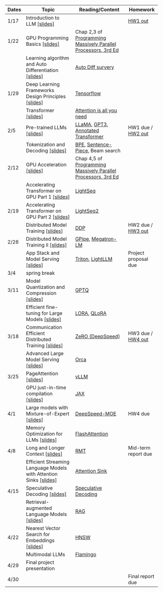 | Dates | Topic                                                                                      | Reading/Content                                                                                                                                                   | Homework                                                               |
| ----- |--------------------------------------------------------------------------------------------| ----------------------------------------------------------------------------------------------------------------------------------------------------------------- | ---------------------------------------------------------------------- |
| 1/17  | Introduction to LLM [[slides]](/slides/llmsys-01-intro.pdf)                                |                                                                                                                                                                   | [HW1 out](/assignments/11868_LLM_Systems_Assignment_1.pdf)             |
| 1/22  | GPU Programming Basics [[slides]](/slides/llmsys-02-hw-comp.pdf)                           | Chap 2,3 of [Programming Massively Parallel Processors, 3rd Ed](https://cmu.primo.exlibrisgroup.com/permalink/01CMU_INST/6lpsnm/alma991019904889504436)           |                                                                        |
|       | Learning algorithm and Auto Differentiation  [[slides]](/slides/llmsys-03-autodiff.pdf)    | [Auto Diff survery](https://arxiv.org/abs/1502.05767)                                                                                                             |                                                                        |
| 1/29  | Deep Learning Frameworks Design Principles  [[slides]](/slides/llmsys-04-dl-framework.pdf) | [Tensorflow](https://www.usenix.org/system/files/conference/osdi16/osdi16-abadi.pdf)                                                                              |                                                                        |
|       | Transformer [[slides]](/slides/llmsys-05-transformer.pdf)                                  | [Attention is all you need](https://arxiv.org/abs/1706.03762)                                                                                                     |                                                                        |
| 2/5   | Pre-trained LLMs [[slides]](/slides/llmsys-06-llms.pdf)                                    | [LLaMA](https://arxiv.org/abs/2302.13971), [GPT3](https://arxiv.org/abs/2005.14165), [Annotated Transformer](https://nlp.seas.harvard.edu/annotated-transformer/) | HW1 due / [HW2 out](/assignments/11868_LLM_Systems_Assignment_2.pdf) |
|       | Tokenization and Decoding [[slides]](/slides/llmsys-07-decoding.pdf)                       | [BPE](https://aclanthology.org/P16-1162/), [Sentence-Piece](https://aclanthology.org/D18-2012/), Beam search                                                      |                                                                        |
| 2/12  | GPU Acceleration [[slides]](/slides/llmsys-08-gpu-acceleration.pdf)                        | Chap 4,5 of [Programming Massively Parallel Processors, 3rd Ed](https://cmu.primo.exlibrisgroup.com/permalink/01CMU_INST/6lpsnm/alma991019904889504436)           |                                                                        |
|       | Accelerating Transformer on GPU Part 1 [[slides]](/slides/llmsys-09-transformer-acc.pdf)   | [LightSeq](https://arxiv.org/abs/2010.13887)                                                                                                                      |                                                                        |
| 2/19  | Accelerating Transformer on GPU Part 2 [[slides]](/slides/llmsys-09-transformer-acc.pdf)   | [LightSeq2](https://arxiv.org/abs/2110.05722)                                                                                                                     |                                                                        |
|       | Distributed Model Training [[slides]](/slides/llmsys-11-distributed-training.pdf)          | [DDP](https://www.vldb.org/pvldb/vol13/p3005-li.pdf)                                                                                                              | HW2 due / [HW3 out](/assignments/11868_LLM_Systems_Assignment_3.pdf)   |
| 2/26  | Distributed Model Training II [[slides]](/slides/llmsys-12-distributed-training2.pdf)      | [GPipe](https://arxiv.org/abs/1811.06965), [Megatron-LM](https://arxiv.org/abs/2104.04473)                                                                        |                                                                        |
|       | App Stack and Model Serving [[slides]](/slides/llmsys-13-serving.pdf)                      | [Triton](https://developer.nvidia.com/triton-inference-server), [LightLLM](https://github.com/ModelTC/lightllm/blob/main/docs/LightLLM.md)                        | Project proposal due                                                   |
| 3/4   | spring break                                                                               |                                                                                                                                                                   |                                                                        |
| 3/11  | Model Quantization and Compression [[slides]](/slides/Group1_Paper_Presentation.pdf)       | [GPTQ](https://arxiv.org/abs/2210.17323)                                                                                                                          |                                                                        |
|       | Efficient fine-tuning for Large Models [[slides]](/slides/Group2-Presentation.pdf)         | [LORA](https://arxiv.org/abs/2106.09685), [QLoRA](https://arxiv.org/abs/2305.14314)                                                                               |                                                                        |
| 3/18  | Communication Efficient Distributed Training [[slides]](/slides/Group3_Presentation.pdf)   | [ZeRO (DeepSpeed)](https://arxiv.org/pdf/1910.02054.pdf)                                                                                                          | HW3 due / [HW4 out](/assignments/11868_LLM_Systems_Assignment_4.pdf)   |
|       | Advanced Large Model Serving [[slides]](/slides/Group4_Presentation.pdf)                   | [Orca](https://www.usenix.org/conference/osdi22/presentation/yu)                                                                                                  |                                                                        |
| 3/25  | PageAttention [[slides]](/slides/Group-vLLM-presentation.pptx)                             | [vLLM](https://arxiv.org/abs/2309.06180)                                                                                                                          |                                                                        |
|       | GPU just-in-time compilation [[slides]](/slides/Group-JAX-Presentation.pdf)                | [JAX](https://mlsys.org/Conferences/doc/2018/146.pdf)                                                                                                             |                                                                        |
| 4/1   | Large models with Mixture-of-Expert [[slides]](/slides/Group-DeepSpeed_MoE_Presentation.pdf)                                                        | [DeepSpeed-MOE](https://arxiv.org/pdf/2201.05596.pdf)                                                                                                             |                                                                   HW4 due            |                                            
|       | Memory Optimization for LLMs [[slides]](/slides/Group-FlashAttention.pdf)                                                              | [FlashAttention](https://arxiv.org/pdf/2205.14135.pdf)                                                                                                            |              |
| 4/8   | Long and Longer Context  [[slides]](/slides/Group_408_RMT.pdf)                                                                  | [RMT](https://arxiv.org/pdf/2304.11062.pdf)                                                                                                                       | Mid-term report due                                                    |
|       | Efficient Streaming Language Models with Attention Sinks [[slides]](/slides/Group_410_attention_sink.pdf)                                   | [Attention Sink](https://arxiv.org/abs/2309.17453)                                                                                                                |                                                                        |
| 4/15  | Speculative Decoding [[slides]](/slides/Group_Speculative_Decoding.pdf)                                                                      | [Speculative Decoding](https://arxiv.org/abs/2211.17192)                                                                                                          |                                                                        |
|       | Retrieval-augmented Language Models [[slides]](/slides/Group_Retrieval_Augmented_Generation.pdf)                                                       | [RAG](https://arxiv.org/abs/2005.11401)                                                                                                                           |                                                                        |
| 4/22  | Nearest Vector Search for Embeddings [[slides]](/slides/Group-HNSW_Presentation.pdf)                                                       | [HNSW](https://arxiv.org/abs/1603.09320)                                                                                                                          |                                                                        |
|       | Multimodal LLMs                                                                            | [Flamingo](https://arxiv.org/abs/2204.14198)                                                                                                                      |                                                                        |
| 4/29  | Final project presentation                                                                 |                                                                                                                                                                   |                                                                        |
| 4/30  |                                                                                            |                                                                                                                                                                   | Final report due                                                       |
